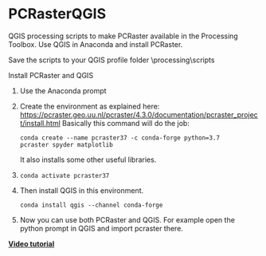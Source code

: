 # PCRasterQGIS
QGIS processing scripts to make PCRaster available in the Processing Toolbox.
Use QGIS in Anaconda and install PCRaster.

Save the scripts to your QGIS profile folder \processing\scripts

Install PCRaster and QGIS
1.	Use the Anaconda prompt
2.	Create the environment as explained here: 
    https://pcraster.geo.uu.nl/pcraster/4.3.0/documentation/pcraster_project/install.html
    Basically this command will do the job: 

    <code>conda create --name pcraster37 -c conda-forge python=3.7 pcraster spyder matplotlib</code>

    It also installs some other useful libraries.
3.	<code>conda activate pcraster37</code>
4.	Then install QGIS in this environment.

    <code>conda install qgis --channel conda-forge</code>

5.	Now you can use both PCRaster and QGIS. For example open the python prompt in QGIS and import pcraster there.

__[Video tutorial](https://youtu.be/IeqUhS_IwVY)__
